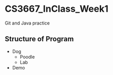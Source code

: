 # CS3667_InClass_Week1
Git and Java practice

## Structure of Program
- Dog
    - Poodle
    - Lab
- Demo